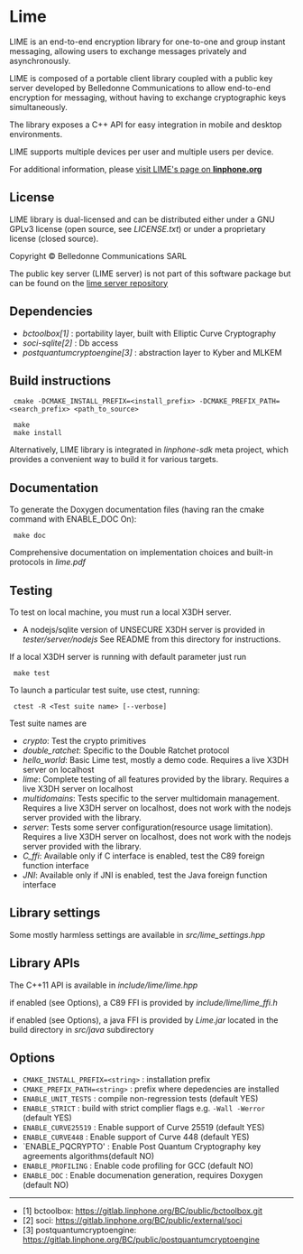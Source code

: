 Lime
=======

LIME is an end-to-end encryption library for one-to-one and group instant messaging, allowing users to exchange messages privately and asynchronously.

LIME is composed of a portable client library coupled with a public key server developed by Belledonne Communications to allow end-to-end encryption for messaging, without having to exchange cryptographic keys simultaneously.

The library exposes a C++ API for easy integration in mobile and desktop environments.

LIME supports multiple devices per user and multiple users per device.

For additional information, please [visit LIME's page on **linphone.org**](http://www.linphone.org/technical-corner/lime)

License
--------

LIME library is dual-licensed and can be distributed either under a GNU GPLv3 license (open source, see *LICENSE.txt*) or under a proprietary
license (closed source).

Copyright © Belledonne Communications SARL

The public key server (LIME server) is not part of this software package but can be found on the [lime server repository](https://gitlab.linphone.org/BC/public/lime-server)

Dependencies
------------
- *bctoolbox[1]* : portability layer, built with Elliptic Curve Cryptography
- *soci-sqlite[2]* : Db access
- *postquantumcryptoengine[3]* : abstraction layer to Kyber and MLKEM


Build instructions
------------------
```
 cmake -DCMAKE_INSTALL_PREFIX=<install_prefix> -DCMAKE_PREFIX_PATH=<search_prefix> <path_to_source>

 make
 make install
```

Alternatively, LIME library is integrated in *linphone-sdk* meta project, which provides a convenient way
to build it for various targets.

Documentation
-------------

To generate the Doxygen documentation files (having ran the cmake command with ENABLE_DOC On):

```
 make doc
```

Comprehensive documentation on implementation choices and built-in protocols in *lime.pdf*


Testing
-------
To test on local machine, you must run a local X3DH server.
 - A nodejs/sqlite version of UNSECURE X3DH server is provided in *tester/server/nodejs*
 See README from this directory for instructions.

If a local X3DH server is running with default parameter just run
```
 make test
```

To launch a particular test suite, use ctest, running:
```
 ctest -R <Test suite name> [--verbose]
```

Test suite names are
- *crypto*: Test the crypto primitives
- *double_ratchet*: Specific to the Double Ratchet protocol
- *hello_world*: Basic Lime test, mostly a demo code. Requires a live X3DH server on localhost
- *lime*: Complete testing of all features provided by the library. Requires a live X3DH server on localhost
- *multidomains*: Tests specific to the server multidomain management. Requires a live X3DH server on localhost, does not work with the nodejs server provided with the library.
- *server*: Tests some server configuration(resource usage limitation). Requires a live X3DH server on localhost, does not work with the nodejs server provided with the library.
- *C_ffi*: Available only if C interface is enabled, test the C89 foreign function interface
- *JNI*: Available only if JNI is enabled, test the Java foreign function interface


Library settings
----------------
Some mostly harmless settings are available in *src/lime_settings.hpp*


Library APIs
-----------
The C++11 API is available in *include/lime/lime.hpp*

if enabled (see Options), a C89 FFI is provided by *include/lime/lime_ffi.h*

if enabled (see Options), a java FFI is provided by *Lime.jar* located in the build directory in *src/java* subdirectory


Options
-------

- `CMAKE_INSTALL_PREFIX=<string>` : installation prefix
- `CMAKE_PREFIX_PATH=<string>`    : prefix where depedencies are installed
- `ENABLE_UNIT_TESTS`             : compile non-regression tests (default YES)
- `ENABLE_STRICT`                 : build with strict complier flags e.g. `-Wall -Werror` (default YES)
- `ENABLE_CURVE25519`             : Enable support of Curve 25519 (default YES)
- `ENABLE_CURVE448`               : Enable support of Curve 448 (default YES)
- `ENABLE_PQCRYPTO'               : Enable Post Quantum Cryptography key agreements algorithms(default NO)
- `ENABLE_PROFILING`              : Enable code profiling for GCC (default NO)
- `ENABLE_DOC`                    : Enable documenation generation, requires Doxygen (default NO)

------------------

- [1] bctoolbox: https://gitlab.linphone.org/BC/public/bctoolbox.git
- [2] soci: https://gitlab.linphone.org/BC/public/external/soci
- [3] postquantumcryptoengine: https://gitlab.linphone.org/BC/public/postquantumcryptoengine
